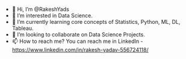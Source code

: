 - 👋 Hi, I’m @RakeshYads
- 👀 I’m interested in Data Science.
- 🌱 I’m currently learning core concepts of Statistics, Python, ML, DL, Tableau.
- 💞️ I’m looking to collaborate on Data Science Projects.
- 📫 How to reach me? You can reach me in LinkedIn - https://www.linkedin.com/in/rakesh-yadav-556724118/

<!---
RakeshYads/RakeshYads is a ✨ special ✨ repository because its `README.md` (this file) appears on your GitHub profile.
You can click the Preview link to take a look at your changes.
--->

